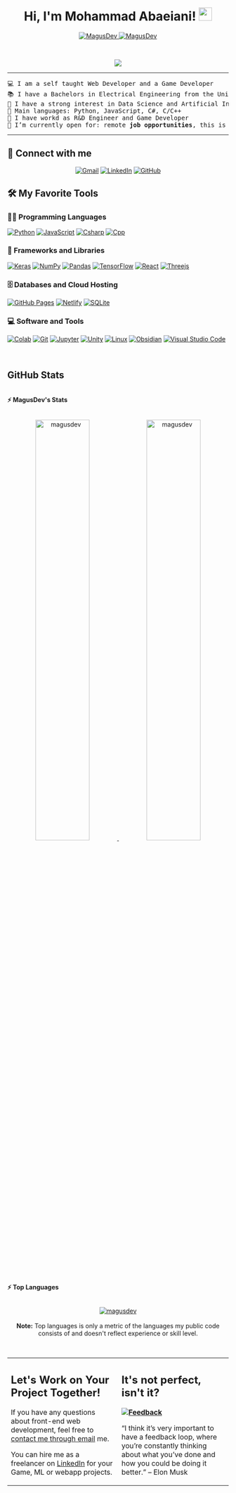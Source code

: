 <h1 align="center">
Hi, I'm Mohammad Abaeiani!
	<a href="https://github.com/MagusDev" target="_self">
		<img src="https://media.giphy.com/media/hvRJCLFzcasrR4ia7z/giphy.gif" width="30">
	</a>
</h1>
<p align="center">
	<a href="https://github.com/MagusDev">
		<img src="https://komarev.com/ghpvc/?username=MagusDev&label=Profile%20views&color=0e75b6&style=flat" alt="MagusDev" />
	</a>
	<a href="https://github.com/MagusDev">
		<img src="https://img.shields.io/github/followers/MagusDev?label=Followers" alt="MagusDev" />
	</a>
</p>
<br/>
<p align="center">
	<a href="https://github.com/MagusDev">
		<img src="https://readme-typing-svg.herokuapp.com?lines=CSE+Student;Game+Developer;Web+Developer;DS%20|%20AI%20|%20ML%20Enthusiastic;Always%20learning%20new%20things&center=true&width=380&height=45">
	</a>
</p>

<hr>

<pre>
💻 I am a self taught Web Developer and a Game Developer
📚 I have a Bachelors in Electrical Engineering from the University of Tehran
📝 I have a strong interest in Data Science and Artificial Intelligence
🌟 Main languages: Python, JavaScript, C#, C/C++
🏢 I have workd as R&D Engineer and Game Developer
🤔 I’m currently open for: remote <b>job opportunities</b>, this is <a href="https://drive.google.com/file/d/1OL-pYjC8jb3u3bbqLswQooZkah4ExeZf/view?usp=sharing" target="_blank">MY RESUME.</a>
</pre>
<hr>

## 🤝 Connect with me
<p align="center">
	<a href="mailto:m.abaeiani@gmail.com"><img img src="https://img.shields.io/badge/gmail-%23EA4335.svg?style=plastic&logo=gmail&logoColor=white" alt="Gmail"/></a>
	<a href="https://www.linkedin.com/in/mohammad-abaeiani/"><img src="https://img.shields.io/badge/linkedin-%230A66C2.svg?style=plastic&logo=linkedin&logoColor=white" alt="LinkedIn"/></a>
	<a href="https://github.com/MagusDev"><img src="https://img.shields.io/badge/github-%23181717.svg?style=plastic&logo=github&logoColor=white" alt="GitHub"/></a>
</p>

## 🛠️ My Favorite Tools

### 👨‍💻 Programming Languages

<p>
    <a href="https://github.com/MagusDev"><img alt="Python" src="https://img.shields.io/badge/Python%20-%2314354C.svg?logo=python&logoColor=white"></a>
    <a href="https://github.com/MagusDev"><img alt="JavaScript" src="https://img.shields.io/badge/JavaScript%20-%23F7DF1E.svg?logo=javascript&logoColor=black"></a>
    <a href="https://github.com/MagusDev"><img alt="Csharp" src="https://img.shields.io/badge/Csharp%20-%2314354C.svg?logo=csharp&logoColor=white"></a>
    <a href="https://github.com/MagusDev"><img alt="Cpp" src="https://img.shields.io/badge/C++%20-%2314354C.svg?logo=c%2B%2B&logoColor=white"></a>

### 🧰 Frameworks and Libraries

<p>
    <a href="https://github.com/MagusDev"><img alt="Keras" src="https://img.shields.io/badge/Keras%20-%23D00000.svg?logo=Keras&logoColor=white"></a>
    <a href="https://github.com/MagusDev"><img alt="NumPy" src="https://img.shields.io/badge/Numpy%20-%23013243.svg?logo=numpy&logoColor=white"></a>
    <a href="https://github.com/MagusDev"><img alt="Pandas" src="https://img.shields.io/badge/Pandas%20-%23150458.svg?logo=pandas&logoColor=white"></a>
    <a href="https://github.com/MagusDev"><img alt="TensorFlow" src="https://img.shields.io/badge/TensorFlow%20-%23FF6F00.svg?logo=TensorFlow&logoColor=white"></a>
    <a href="https://github.com/MagusDev"><img alt="React" src="https://img.shields.io/badge/React%20-%23D00000.svg?logo=React&logoColor=white"></a>
    <a href="https://github.com/MagusDev"><img alt="Threejs" src="https://img.shields.io/badge/ThreeJs%20-%23150458.svg?logo=three.js&logoColor=white"></a>
</p>

### 🗄️ Databases and Cloud Hosting

<p>
    <a href="https://github.com/MagusDev"><img alt="GitHub Pages" src="https://img.shields.io/badge/GitHub%20Pages-%23327FC7.svg?logo=github&logoColor=white"></a>
    <a href="https://github.com/MagusDev"><img alt="Netlify" src="https://img.shields.io/badge/Netlify-%23327FC7.svg?logo=netlify&logoColor=white"></a>
    <a href="https://github.com/MagusDev"><img alt="SQLite" src ="https://img.shields.io/badge/Sqlite-%23FF6F00.svg?logo=sqlite&logoColor=white"></a>
</p>

### 💻 Software and Tools

<p>
    <a href="https://github.com/MagusDev"><img alt="Colab" src="https://img.shields.io/badge/Colab-00b56a.svg?logo=google-colab&logoColor=white"></a>
    <a href="https://github.com/MagusDev"><img alt="Git" src="https://img.shields.io/badge/Git%20-%23F05033.svg?logo=git&logoColor=white"></a>
    <a href="https://github.com/MagusDev"><img alt="Jupyter" src="https://img.shields.io/badge/Jupyter%20-%23F37626.svg?logo=Jupyter&logoColor=white"></a>
    <a href="https://github.com/MagusDev"><img alt="Unity" src="https://img.shields.io/badge/Unity-00b56a.svg?logo=unity&logoColor=white"></a>
    <a href="https://github.com/MagusDev"><img alt="Linux" src="https://img.shields.io/badge/Linux%20-%FCC624.svg?logo=linux&logoColor=black"></a>
    <a href="https://github.com/MagusDev"><img alt="Obsidian" src="https://img.shields.io/badge/Obsidian-483699?logo=obsidian&logoColor=white"></a>
    <a href="https://github.com/MagusDev"><img alt="Visual Studio Code" src="https://img.shields.io/badge/Visual%20Studio%20Code-0078d7.svg?logo=visual-studio-code&logoColor=white"></a>
</p>
</br>

<!--
### 👨🏽‍💻 Workspace
<p>
    <a href="https://github.com/Bouaskaoun"><img alt="Macbook Air M1" src="https://img.shields.io/badge/Apple-MacBook_Air_2020-999999?style=for-the-badge&logo=apple&logoColor=white"></a>
    <a href="https://github.com/Bouaskaoun"><img alt="Spotify" src="https://img.shields.io/badge/Spotify-1ED760?&style=for-the-badge&logo=spotify&logoColor=white"></a>
</p>
-->


## GitHub Stats

<br/>
<summary><b>⚡ MagusDev's Stats</b></summary>
<br/>
<p align="center">
	<a href="https://github.com/MagusDev">
	<img width="49.5%" src="https://github-readme-stats.vercel.app/api?username=MagusDev&show_icons=true" alt="magusdev">
	<img width="49.5%" src="https://github-readme-streak-stats.herokuapp.com/?user=MagusDev" alt="magusdev">
	</a>
	<br/>
</p>
<br/>
<!--
<summary><b>⚡ Activity graph</b></summary>
<br/>
<p align="center">
	<a href="https://github.com/Bouaskaoun">
		<img src="https://activity-graph.herokuapp.com/graph?username=bouaskaoun&bg_color=ffffff&color=000000&line=000000&point=000000&area=true&hide_border=true" alt="bouaskaoun">
	</a>
</p>
<br/>
-->
<summary><b>⚡ Top Languages</b></summary>
<br/>

<p align="center">
	<a href="https://github.com/MagusDev">
	<img src="https://github-readme-stats.vercel.app/api/top-langs/?username=MagusDev&langs_count=8&layout=compact" alt="magusdev">
	</a>
	<br/>
<br/>
<b>Note:</b> Top languages is only a metric of the languages my public code consists of and doesn't reflect experience or skill level.
</p>
<br/>

<table style="border: none">
  <tr>
  <td width="50%" valign="top">

## Let's Work on Your Project Together!

If you have any questions about front-end web development, feel free to <a href="mailto:m.abaeiani@gmail.com">contact me through email</a> me.

You can hire me as a freelancer on <a href="https://www.linkedin.com/in/mohammad-abaeiani/">LinkedIn</a> for your Game, ML or webapp projects.
  </td>
  <td width="50%" valign="top">

## It's not perfect, isn't it?

**<a href="https://github.com/MagusDev"><img alt="Feedback" src="https://img.shields.io/badge/Ask%20me-anything-1abc9c.svg"></a>**

“I think it’s very important to have a feedback loop, where you’re constantly thinking about what you’ve done and how you could be doing it better.”
– Elon Musk

  </td>
  </tr>
</table>
